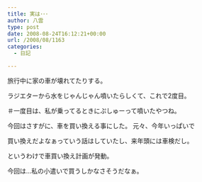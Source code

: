 ```yaml
---
title: 実は･･･
author: 八雲
type: post
date: 2008-08-24T16:12:21+00:00
url: /2008/08/1163
categories:
  - 日記

---
```

旅行中に家の車が壊れてたりする。

ラジエターから水をじゃんじゃん噴いたらしくて、これで2度目。
  
＃一度目は、私が乗ってるときにぷしゅーって噴いたやつね。

今回はさすがに、車を買い換える事にした。 元々、今年いっぱいで
  
買い換えだよなぁっていう話はしていたし、来年頭には車検だし。

というわけで車買い換え計画が発動。
  
今回は…私の小遣いで買うしかなさそうだなぁ。